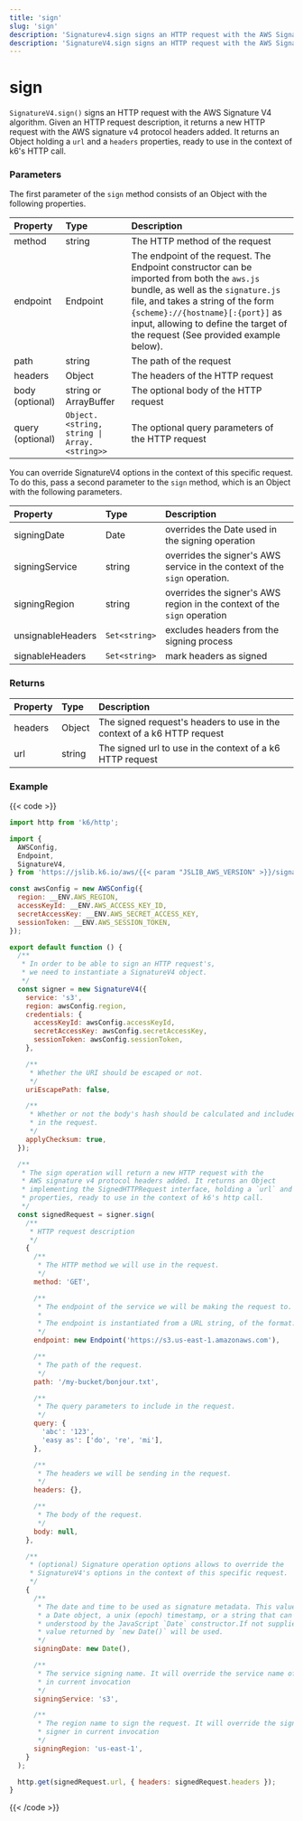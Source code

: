 ```yaml
---
title: 'sign'
slug: 'sign'
description: 'Signaturev4.sign signs an HTTP request with the AWS Signature V4 algorithm'
description: 'SignatureV4.sign signs an HTTP request with the AWS Signature V4 algorithm'
---
```


# sign

`SignatureV4.sign()` signs an HTTP request with the AWS Signature V4 algorithm. Given an HTTP request description, it returns a new HTTP request with the AWS signature v4 protocol headers added. It returns an Object holding a `url` and a `headers` properties, ready to use in the context of k6's HTTP call.

### Parameters

The first parameter of the `sign` method consists of an Object with the following properties.

| Property         | Type                                        | Description                                                                                                                                                                                                                                                                                   |
| :--------------- | :------------------------------------------ | :-------------------------------------------------------------------------------------------------------------------------------------------------------------------------------------------------------------------------------------------------------------------------------------------- |
| method           | string                                      | The HTTP method of the request                                                                                                                                                                                                                                                                |
| endpoint         | Endpoint                                    | The endpoint of the request. The Endpoint constructor can be imported from both the `aws.js` bundle, as well as the `signature.js` file, and takes a string of the form `{scheme}://{hostname}[:{port}]` as input, allowing to define the target of the request (See provided example below). |
| path             | string                                      | The path of the request                                                                                                                                                                                                                                                                       |
| headers          | Object                                      | The headers of the HTTP request                                                                                                                                                                                                                                                               |
| body (optional)  | string or ArrayBuffer                       | The optional body of the HTTP request                                                                                                                                                                                                                                                         |
| query (optional) | `Object.<string, string \| Array.<string>>` | The optional query parameters of the HTTP request                                                                                                                                                                                                                                             |

You can override SignatureV4 options in the context of this specific request. To do this, pass a second parameter to the `sign` method, which is an Object with the following parameters.

| Property          | Type          | Description                                                                |
| :---------------- | :------------ | :------------------------------------------------------------------------- |
| signingDate       | Date          | overrides the Date used in the signing operation                           |
| signingService    | string        | overrides the signer's AWS service in the context of the `sign` operation. |
| signingRegion     | string        | overrides the signer's AWS region in the context of the `sign` operation   |
| unsignableHeaders | `Set<string>` | excludes headers from the signing process                                  |
| signableHeaders   | `Set<string>` | mark headers as signed                                                     |

### Returns

| Property | Type   | Description                                                             |
| :------- | :----- | :---------------------------------------------------------------------- |
| headers  | Object | The signed request's headers to use in the context of a k6 HTTP request |
| url      | string | The signed url to use in the context of a k6 HTTP request               |

### Example

{{< code >}}

<!-- md-k6:skip -->

```javascript
import http from 'k6/http';

import {
  AWSConfig,
  Endpoint,
  SignatureV4,
} from 'https://jslib.k6.io/aws/{{< param "JSLIB_AWS_VERSION" >}}/signature.js';

const awsConfig = new AWSConfig({
  region: __ENV.AWS_REGION,
  accessKeyId: __ENV.AWS_ACCESS_KEY_ID,
  secretAccessKey: __ENV.AWS_SECRET_ACCESS_KEY,
  sessionToken: __ENV.AWS_SESSION_TOKEN,
});

export default function () {
  /**
   * In order to be able to sign an HTTP request's,
   * we need to instantiate a SignatureV4 object.
   */
  const signer = new SignatureV4({
    service: 's3',
    region: awsConfig.region,
    credentials: {
      accessKeyId: awsConfig.accessKeyId,
      secretAccessKey: awsConfig.secretAccessKey,
      sessionToken: awsConfig.sessionToken,
    },

    /**
     * Whether the URI should be escaped or not.
     */
    uriEscapePath: false,

    /**
     * Whether or not the body's hash should be calculated and included
     * in the request.
     */
    applyChecksum: true,
  });

  /**
   * The sign operation will return a new HTTP request with the
   * AWS signature v4 protocol headers added. It returns an Object
   * implementing the SignedHTTPRequest interface, holding a `url` and a `headers`
   * properties, ready to use in the context of k6's http call.
   */
  const signedRequest = signer.sign(
    /**
     * HTTP request description
     */
    {
      /**
       * The HTTP method we will use in the request.
       */
      method: 'GET',

      /**
       * The endpoint of the service we will be making the request to.
       *
       * The endpoint is instantiated from a URL string, of the format: `{scheme}://{hostname}[:{port}]`
       */
      endpoint: new Endpoint('https://s3.us-east-1.amazonaws.com'),

      /**
       * The path of the request.
       */
      path: '/my-bucket/bonjour.txt',

      /**
       * The query parameters to include in the request.
       */
      query: {
        'abc': '123',
        'easy as': ['do', 're', 'mi'],
      },

      /**
       * The headers we will be sending in the request.
       */
      headers: {},

      /**
       * The body of the request.
       */
      body: null,
    },

    /**
     * (optional) Signature operation options allows to override the
     * SignatureV4's options in the context of this specific request.
     */
    {
      /**
       * The date and time to be used as signature metadata. This value should be
       * a Date object, a unix (epoch) timestamp, or a string that can be
       * understood by the JavaScript `Date` constructor.If not supplied, the
       * value returned by `new Date()` will be used.
       */
      signingDate: new Date(),

      /**
       * The service signing name. It will override the service name of the signer
       * in current invocation
       */
      signingService: 's3',

      /**
       * The region name to sign the request. It will override the signing region of the
       * signer in current invocation
       */
      signingRegion: 'us-east-1',
    }
  );

  http.get(signedRequest.url, { headers: signedRequest.headers });
}
```

{{< /code >}}
